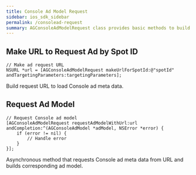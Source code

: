 ```yaml
---
title: Console Ad Model Request
sidebar: ios_sdk_sidebar
permalink: /consolead-request
summary: AGConsoleAdModelRequest class provides basic methods to build Console ad request URL and to request Console ad model.
---
```


## Make URL to Request Ad by Spot ID

```
// Make ad request URL
NSURL *url = [AGConsoleAdModelRequest makeUrlForSpotId:@"spotId" andTargetingParameters:targetingParameters];
```

Build request URL to load Console ad meta data.

## Request Ad Model

```
// Request Console ad model
[AGConsoleAdModelRequest requestAdModelWithUrl:url andCompletion:^(AGConsoleAdModel *adModel, NSError *error) {
    if (error != nil) {
        // Handle error
    }
}];
```

Asynchronous method that requests Console ad meta data from URL and builds corresponding ad model.
